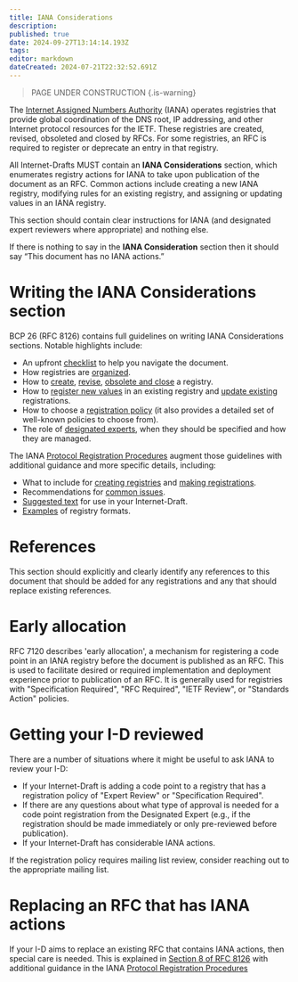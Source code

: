 ```yaml
---
title: IANA Considerations
description: 
published: true
date: 2024-09-27T13:14:14.193Z
tags: 
editor: markdown
dateCreated: 2024-07-21T22:32:52.691Z
---
```


> PAGE UNDER CONSTRUCTION
{.is-warning}

The [Internet Assigned Numbers Authority](https://www.iana.org/) (IANA) operates registries that provide global coordination of the DNS root, IP addressing, and other Internet protocol resources for the IETF. These registries are created, revised, obsoleted and closed by RFCs. For some registries, an RFC is required to register or deprecate an entry in that registry. 

All Internet-Drafts MUST contain an **IANA Considerations** section, which enumerates registry actions for IANA to take upon publication of the document as an RFC. Common actions include creating a new IANA registry, modifying rules for an existing registry, and assigning or updating values in an IANA registry.

This section should contain clear instructions for IANA (and designated expert reviewers where appropriate) and nothing else.

If there is nothing to say in the **IANA Consideration** section then it should say “This document has no IANA actions.”

# Writing the IANA Considerations section

BCP 26 (RFC 8126) contains full guidelines on writing IANA Considerations sections. Notable highlights include:
* An upfront [checklist](https://www.rfc-editor.org/rfc/rfc8126.html#section-1.3) to help you navigate the document.
* How registries are [organized](https://www.rfc-editor.org/rfc/rfc8126.html#section-2.1).
* How to [create](https://www.rfc-editor.org/rfc/rfc8126.html#section-2.2), [revise](https://www.rfc-editor.org/rfc/rfc8126.html#section-2.4), [obsolete and close](https://www.rfc-editor.org/rfc/rfc8126.html#section-9.6) a registry.
* How to [register new values](https://www.rfc-editor.org/rfc/rfc8126.html#section-3.1) in an existing registry and [update existing](https://www.rfc-editor.org/rfc/rfc8126.html#section-3.2) registrations.
* How to choose a [registration policy](https://www.rfc-editor.org/rfc/rfc8126.html#section-4) (it also provides a detailed set of well-known policies to choose from).
* The role of [designated experts](https://www.rfc-editor.org/rfc/rfc8126.html#section-5), when they should be specified and how they are managed.

The IANA [Protocol Registration Procedures](https://www.iana.org/help/protocol-registration) augment those guidelines with additional guidance and more specific details, including:
* What to include for [creating registries](https://www.iana.org/help/protocol-registration#registries) and [making registrations](https://www.iana.org/help/protocol-registration#registrations).
* Recommendations for [common issues](https://www.iana.org/help/protocol-registration#issues).
* [Suggested text](https://www.iana.org/help/protocol-registration#verbiage) for use in your Internet-Draft.
* [Examples](https://www.iana.org/help/protocol-registration#examples) of registry formats.

# References
This section should explicitly and clearly identify any references to this document that should be added for any registrations and any that should replace existing references.

# Early allocation
RFC 7120 describes 'early allocation', a mechanism for registering a code point in an IANA registry before the document is published as an RFC. This is used to facilitate desired or required implementation and deployment experience prior to publication of an RFC.  It is generally used for registries with "Specification Required", "RFC Required", "IETF Review", or "Standards Action" policies.

# Getting your I-D reviewed
There are a number of situations where it might be useful to ask IANA to review your I-D:
* If your Internet-Draft is adding a code point to a registry that has a registration policy of "Expert Review" or "Specification Required".
* If there are any questions about what type of approval is needed for a code point registration from the Designated Expert (e.g., if the registration should be made immediately or only pre-reviewed before publication). 
* If your Internet-Draft has considerable IANA actions.

If the registration policy requires mailing list review, consider reaching out to the appropriate mailing list.

# Replacing an RFC that has IANA actions
If your I-D aims to replace an existing RFC that contains IANA actions, then special care is needed. This is explained in [Section 8 of RFC 8126](https://www.rfc-editor.org/rfc/rfc8126.html#section-8) with additional guidance in the IANA [Protocol Registration Procedures](https://www.iana.org/help/protocol-registration#bis.)

